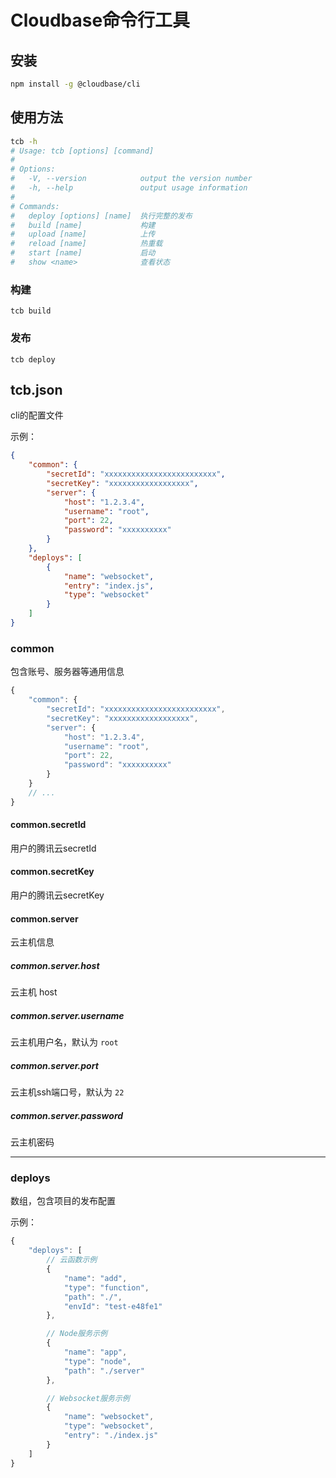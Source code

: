# Cloudbase命令行工具

## 安装

```bash
npm install -g @cloudbase/cli
```

## 使用方法
```bash
tcb -h
# Usage: tcb [options] [command]
# 
# Options:
#   -V, --version            output the version number
#   -h, --help               output usage information
# 
# Commands:
#   deploy [options] [name]  执行完整的发布
#   build [name]             构建
#   upload [name]            上传
#   reload [name]            热重载
#   start [name]             启动
#   show <name>              查看状态
```

### 构建

```
tcb build
```

### 发布
```
tcb deploy
```

## tcb.json

cli的配置文件

示例：

```json
{
    "common": {
        "secretId": "xxxxxxxxxxxxxxxxxxxxxxxxx",
        "secretKey": "xxxxxxxxxxxxxxxxxx",
        "server": {
            "host": "1.2.3.4",
            "username": "root",
            "port": 22,
            "password": "xxxxxxxxxx"
        }
    },
    "deploys": [
        {
            "name": "websocket",
            "entry": "index.js",
            "type": "websocket"
        }
    ]
}
```

### common

包含账号、服务器等通用信息

```js
{
    "common": {
        "secretId": "xxxxxxxxxxxxxxxxxxxxxxxxx",
        "secretKey": "xxxxxxxxxxxxxxxxxx",
        "server": {
            "host": "1.2.3.4",
            "username": "root",
            "port": 22,
            "password": "xxxxxxxxxx"
        }
    }
    // ...
}
```

#### common.secretId

用户的腾讯云secretId

#### common.secretKey

用户的腾讯云secretKey

#### common.server

云主机信息

##### common.server.host

云主机 host

##### common.server.username

云主机用户名，默认为 `root`

##### common.server.port

云主机ssh端口号，默认为 `22`

##### common.server.password

云主机密码

------

### deploys

数组，包含项目的发布配置

示例：

```js
{
    "deploys": [
        // 云函数示例
        {
            "name": "add",
            "type": "function",
            "path": "./",
            "envId": "test-e48fe1"
        },

        // Node服务示例
        {
            "name": "app",
            "type": "node",
            "path": "./server"
        },

        // Websocket服务示例
        {
            "name": "websocket",
            "type": "websocket",
            "entry": "./index.js"
        }
    ]
}
```